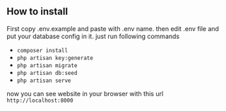 ## How to install

First copy .env.example and paste with .env name.
then edit .env file and put your database config in it.
just run following commands

- `composer install`
- `php artisan key:generate`
- `php artisan migrate`
- `php artisan db:seed`
- `php artisan serve`

now you can see website in your browser with this url
`http://localhost:8000`